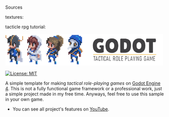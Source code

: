 
Sources

textures:


tacticle rpg tutorial:

![banner](./docs/img/banner.png)

[![License: MIT](https://img.shields.io/badge/License-MIT-green.svg)](./LICENSE)

A simple template for making <i>tactical role-playing games</i> on [Godot Engine 4](https://godotengine.org/).
This is not a fully functional game framework or a professional work, just a simple project made in my free time. 
Anyways, feel free to use this sample in your own game. 

- You can see all project's features on [YouTube](https://youtu.be/lJKWlLwYDZY).



